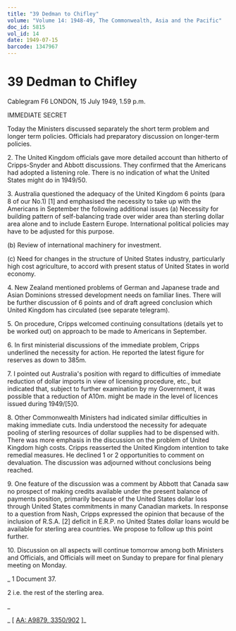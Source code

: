 ```yaml
---
title: "39 Dedman to Chifley"
volume: "Volume 14: 1948-49, The Commonwealth, Asia and the Pacific"
doc_id: 5815
vol_id: 14
date: 1949-07-15
barcode: 1347967
---
```


# 39 Dedman to Chifley

Cablegram F6 LONDON, 15 July 1949, 1.59 p.m.

IMMEDIATE SECRET

Today the Ministers discussed separately the short term problem and longer term policies. Officials had preparatory discussion on longer-term policies.

2\. The United Kingdom officials gave more detailed account than hitherto of Cripps-Snyder and Abbott discussions. They confirmed that the Americans had adopted a listening role. There is no indication of what the United States might do in 1949/50.

3\. Australia questioned the adequacy of the United Kingdom 6 points (para 8 of our No.1) [1] and emphasised the necessity to take up with the Americans in September the following additional issues (a) Necessity for building pattern of self-balancing trade over wider area than sterling dollar area alone and to include Eastern Europe. International political policies may have to be adjusted for this purpose.

(b) Review of international machinery for investment.

(c) Need for changes in the structure of United States industry, particularly high cost agriculture, to accord with present status of United States in world economy.

4\. New Zealand mentioned problems of German and Japanese trade and Asian Dominions stressed development needs on familiar lines. There will be further discussion of 6 points and of draft agreed conclusion which United Kingdom has circulated (see separate telegram).

5\. On procedure, Cripps welcomed continuing consultations (details yet to be worked out) on approach to be made to Americans in September.

6\. In first ministerial discussions of the immediate problem, Cripps underlined the necessity for action. He reported the latest figure for reserves as down to 385m.

7\. I pointed out Australia's position with regard to difficulties of immediate reduction of dollar imports in view of licensing procedure, etc., but indicated that, subject to further examination by my Government, it was possible that a reduction of A10m. might be made in the level of licences issued during 1949/[5]0.

8\. Other Commonwealth Ministers had indicated similar difficulties in making immediate cuts. India understood the necessity for adequate pooling of sterling resources of dollar supplies had to be dispensed with. There was more emphasis in the discussion on the problem of United Kingdom high costs. Cripps reasserted the United Kingdom intention to take remedial measures. He declined 1 or 2 opportunities to comment on devaluation. The discussion was adjourned without conclusions being reached.

9\. One feature of the discussion was a comment by Abbott that Canada saw no prospect of making credits available under the present balance of payments position, primarily because of the United States dollar loss through United States commitments in many Canadian markets. In response to a question from Nash, Cripps expressed the opinion that because of the inclusion of R.S.A. [2] deficit in E.R.P. no United States dollar loans would be available for sterling area countries. We propose to follow up this point further.

10\. Discussion on all aspects will continue tomorrow among both Ministers and Officials, and Officials will meet on Sunday to prepare for final plenary meeting on Monday.

_ 1 Document 37.

2 i.e. the rest of the sterling area.

_

_ [ [AA: A9879, 3350/902](http://www.naa.gov.au/cgi-bin/Search?O=I&Number=1347967) ]_
